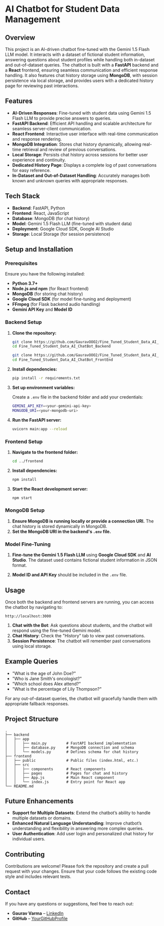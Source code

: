 
# **AI Chatbot for Student Data Management**

## Overview

This project is an AI-driven chatbot fine-tuned with the Gemini 1.5 Flash LLM model. It interacts with a dataset of fictional student information, answering questions about student profiles while handling both in-dataset and out-of-dataset queries. The chatbot is built with a **FastAPI** backend and a **React** frontend, ensuring seamless communication and efficient response handling. It also features chat history storage using **MongoDB**, with session persistence via local storage, and provides users with a dedicated history page for reviewing past interactions.

## Features

- **AI-Driven Responses**: Fine-tuned with student data using Gemini 1.5 Flash LLM to provide precise answers to queries.
- **FastAPI Backend**: Efficient API handling and scalable architecture for seamless server-client communication.
- **React Frontend**: Interactive user interface with real-time communication and response rendering.
- **MongoDB Integration**: Stores chat history dynamically, allowing real-time retrieval and review of previous conversations.
- **Local Storage**: Persists chat history across sessions for better user experience and continuity.
- **Dedicated History Page**: Displays a complete log of past conversations for easy reference.
- **In-Dataset and Out-of-Dataset Handling**: Accurately manages both known and unknown queries with appropriate responses.

## Tech Stack

- **Backend**: FastAPI, Python
- **Frontend**: React, JavaScript
- **Database**: MongoDB (for chat history)
- **Model**: Gemini 1.5 Flash LLM (fine-tuned with student data)
- **Deployment**: Google Cloud SDK, Google AI Studio
- **Storage**: Local Storage (for session persistence)

## Setup and Installation

### Prerequisites

Ensure you have the following installed:

- **Python 3.7+**
- **Node.js and npm** (for React frontend)
- **MongoDB** (for storing chat history)
- **Google Cloud SDK** (for model fine-tuning and deployment)
- **FFmpeg** (for Flask backend audio handling)
- **Gemini API Key** and **Model ID**

### Backend Setup

1. **Clone the repository:**

   ```bash
   git clone https://github.com/GauravOOO2/Fine_Tuned_Student_Data_AI_ChatBot_Backend.git
   cd Fine_Tuned_Student_Data_AI_ChatBot_Backend
   ```

   ```bash
   git clone https://github.com/GauravOOO2/Fine_Tuned_Student_Data_AI_ChatBot_FrontEnd.git
   cd Fine_Tuned_Student_Data_AI_ChatBot_FrontEnd
   ```

2. **Install dependencies:**

   ```bash
   pip install -r requirements.txt
   ```

3. **Set up environment variables:**

   Create a `.env` file in the backend folder and add your credentials:

   ```bash
   GEMINI_API_KEY=<your-gemini-api-key>
   MONGODB_URI=<your-mongodb-uri>
   ```

4. **Run the FastAPI server:**

   ```bash
   uvicorn main:app --reload
   ```

### Frontend Setup

1. **Navigate to the frontend folder:**

   ```bash
   cd ../frontend
   ```

2. **Install dependencies:**

   ```bash
   npm install
   ```

3. **Start the React development server:**

   ```bash
   npm start
   ```

### MongoDB Setup

1. **Ensure MongoDB is running locally or provide a connection URI.** The chat history is stored dynamically in MongoDB.
2. **Set the MongoDB URI in the backend's `.env` file.**

### Model Fine-Tuning

1. **Fine-tune the Gemini 1.5 Flash LLM** using **Google Cloud SDK** and **AI Studio**. The dataset used contains fictional student information in JSON format.

2. **Model ID and API Key** should be included in the `.env` file.

## Usage

Once both the backend and frontend servers are running, you can access the chatbot by navigating to:

```
http://localhost:3000
```

1. **Chat with the Bot**: Ask questions about students, and the chatbot will respond using the fine-tuned Gemini model.
2. **Chat History**: Check the "History" tab to view past conversations.
3. **Session Persistence**: The chatbot will remember past conversations using local storage.

## Example Queries

- "What is the age of John Doe?"
- "Who is Jane Smith's oncologist?"
- "Which school does Alex attend?"
- "What is the percentage of Lily Thompson?"

For any out-of-dataset queries, the chatbot will gracefully handle them with appropriate fallback responses.

## Project Structure

```
.
├── backend
│   ├── app
│   │   ├── main.py         # FastAPI backend implementation
│   │   ├── database.py     # MongoDB connection and schema
│   │   └── models.py       # Defines schema for chat history
├── frontend
│   ├── public              # Public files (index.html, etc.)
│   ├── src
│   │   ├── components      # React components
│   │   ├── pages           # Pages for chat and history
│   │   ├── App.js          # Main React component
│   │   └── index.js        # Entry point for React app
└── README.md
```

## Future Enhancements

- **Support for Multiple Datasets**: Extend the chatbot’s ability to handle multiple datasets or domains.
- **Enhanced Natural Language Understanding**: Improve chatbot’s understanding and flexibility in answering more complex queries.
- **User Authentication**: Add user login and personalized chat history for individual users.

## Contributing

Contributions are welcome! Please fork the repository and create a pull request with your changes. Ensure that your code follows the existing code style and includes relevant tests.


## Contact

If you have any questions or suggestions, feel free to reach out:

- **Gaurav Varma** – [LinkedIn](https://www.linkedin.com/in/gaurav-varm-oo21/)  
- **GitHub** – [YourGitHubProfile](https://github.com/GauravOOO2)

